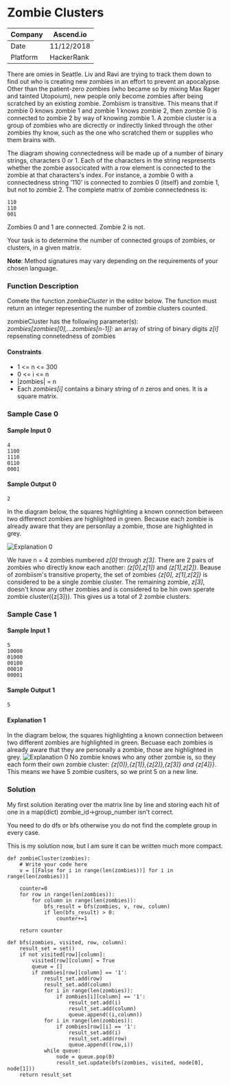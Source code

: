 # Zombie Clusters

Company| Ascend.io
---|---
Date|11/12/2018
Platform|HackerRank

There are omies in Seattle. Liv and Ravi are trying to track them down to find out who is creating new zombies in an effort to prevent an apocalypse. Other than the patient-zero zombies (who became so by mixing Max Rager and tainted Utopoium), new people only become zombies after being scratched by an existing zombie. Zombiism is transitive. This means that if zombie 0 knows zombie 1 and zombie 1 knows zombie 2, then zombie 0 is connected to zombie 2 by way of knowing zombie 1. A zombie cluster is a group of zombies who are dicrectly or indirectly linked through the other zombies thy know, such as the one who scratched them or supplies who them brains with.

The diagram showing connectedness will be made up of a number of binary strings, characters 0 or 1. Each of the characters in the string respresents whether the zombie associcated with a row element is connected to the zombie at that characters's index. For instance, a zombie 0 with a connectedness string '110' is connected to zombies 0 (itself) and zombie 1, but not to zombie 2. The complete matrix of zombie connectedness is:

```
110
110
001
```
Zombies 0 and 1 are connected. Zombie 2 is not.

Your task is to determine the number of connected groups of zombies, or clusters, in a given matrix.

__Note__: Method signatures may vary depending on the requirements of your chosen language.

### Function Description
Comete the function _zombieCluster_ in the editor below. The function must return an integer representing the number of zombie clusters counted.

zombieCluster has the following parameter(s):
     _zombies[zombies[0],...zombies[n-1]]:_ an array of string of binary digits _z[i]_ repsensting connetedness of zombies
#### Constraints
* 1 <= n <= 300
* 0 <= i <= n
* |zombies| = n
* Each _zombies[i]_ contains a binary string of _n_ zeros and ones. It is a square matrix.

### Sample Case 0
#### Sample Input 0
```
4
1100
1110
0110
0001
```

#### Sample Output 0
```
2
```
In the diagram below, the squares highlighting a known connection between two differenct zombies are highlighted in green. Because each zombie is already aware that they are personllay a zombie, those are highlighted in grey.

![Explanation 0](/Explanation0.png)

We have n = 4 zombies numbered _z[0]_ through _z[3]_. There are 2 pairs of zombies who directly know each another: _(z[0],z[1])_ and _(z[1],z[2])_. Beause of zombiism's transitive property, the set of zombies _{z[0], z[1],z[2]}_ is considered to be a single zombie cluster. The remaining zombie, _z[3]_, doesn't know any other zombies and is considered to be hin own sperate zombie cluster({z[3]}). This gives us a total of 2 zombie clusters.

### Sample Case 1
#### Sample Input 1
```
5
10000
01000
00100
00010
00001
```
#### Sample Output 1
```
5
```

#### Explanation 1
In the diagram below, the squares highlighting a known connection between two different zombies are highlighted in green. Becuase each zombies is already aware that they are personally a zombie, those are highlighted in grey.
![Explanation 0](/Explanation1.png)
No zombie knows who any other zombie is, so they each form their own zombie cluster: _{z[0]},{z[1]},{z[2]},{z[3]} and {z[4]}}_. This means we have 5 zombie cuslters, so we print 5 on a new line.

### Solution
My first solution iterating over the matrix line by line and storing each hit of one in a map(dict) zombie_id->group_number isn't correct.

You need to do dfs or bfs otherwise you do not find the complete group in every case.

This is my solution now, but I am sure it can be written much more compact.

```
def zombieCluster(zombies):
    # Write your code here
    v = [[False for i in range(len(zombies))] for i in range(len(zombies))]
    
    counter=0
    for row in range(len(zombies)):
        for column in range(len(zombies)):
            bfs_result = bfs(zombies, v, row, column)
            if len(bfs_result) > 0:
                counter+=1
                      
    return counter

def bfs(zombies, visited, row, column):
    result_set = set()
    if not visited[row][column]:
        visited[row][column] = True
        queue = []
        if zombies[row][column] == '1':
            result_set.add(row)
            result_set.add(column)
            for i in range(len(zombies)):
                if zombies[i][column] == '1':
                    result_set.add(i)
                    result_set.add(column)
                    queue.append((i,column))
            for i in range(len(zombies)):
                if zombies[row][i] == '1':
                    result_set.add(i)
                    result_set.add(row)
                    queue.append((row,i))
            while queue:
                node = queue.pop(0)
                result_set.update(bfs(zombies, visited, node[0], node[1]))
    return result_set
```

